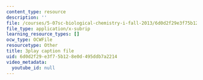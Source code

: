 ```yaml
---
content_type: resource
description: ''
file: /courses/5-07sc-biological-chemistry-i-fall-2013/6d0d2f29e3f75b128e0d495ddb7a2214_GrrEdi84cV4.vtt
file_type: application/x-subrip
learning_resource_types: []
ocw_type: OCWFile
resourcetype: Other
title: 3play caption file
uid: 6d0d2f29-e3f7-5b12-8e0d-495ddb7a2214
video_metadata:
  youtube_id: null
---
```

